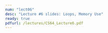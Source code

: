 ```yaml
---
num: "lect06"
desc: "Lecture #6 slides: Loops, Memory Use"
ready: true
pdfurl: /lectures/CS64_Lecture6.pdf
---
```



